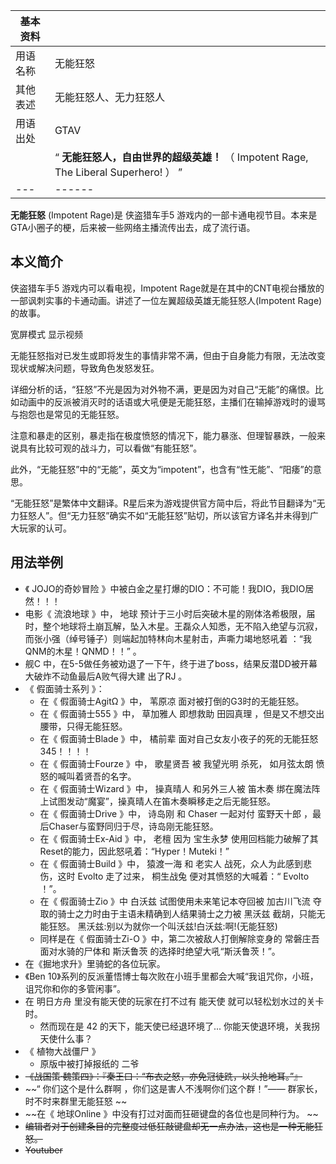 |  **基本资料**  ||
|---|---|
|用语名称  |  无能狂怒   |
|其他表述  |  无能狂怒人、无力狂怒人   |
|用语出处  |  GTAV   |
||  “    **无能狂怒人，自由世界的超级英雄！** （  Impotent Rage, The Liberal Superhero!  ）    ”|
|---|------|
  
**无能狂怒** (Impotent Rage)是  侠盗猎车手5
游戏内的一部卡通电视节目。本来是GTA小圈子的梗，后来被一些网络主播流传出去，成了流行语。

##  本义简介

侠盗猎车手5  游戏内可以看电视，Impotent
Rage就是在其中的CNT电视台播放的一部讽刺实事的卡通动画。讲述了一位左翼超级英雄无能狂怒人(Impotent Rage)的故事。

宽屏模式  显示视频

无能狂怒指对已发生或即将发生的事情非常不满，但由于自身能力有限，无法改变现状或解决问题，导致角色发怒发狂。

详细分析的话，“狂怒”不光是因为对外物不满，更是因为对自己“无能”的痛恨。比如动画中的反派被消灭时的话语或大吼便是无能狂怒，主播们在输掉游戏时的谩骂与抱怨也是常见的无能狂怒。

注意和暴走的区别，暴走指在极度愤怒的情况下，能力暴涨、但理智暴跌，一般来说具有比较可观的战斗力，可以看做“有能狂怒”。

此外，“无能狂怒”中的“无能”，英文为“impotent”，也含有“性无能”、“阳痿”的意思。

“无能狂怒”是繁体中文翻译。R星后来为游戏提供官方简中后，将此节目翻译为“无力狂怒人”。但“无力狂怒”确实不如“无能狂怒”贴切，所以该官方译名并未得到广大玩家的认可。

##  用法举例

  * 《  JOJO的奇妙冒险  》中被白金之星打爆的DIO：不可能！我DIO，我DIO居然！！！ 
  * 电影《  流浪地球  》中，  地球  预计于三小时后突破木星的刚体洛希极限，届时，整个地球将土崩瓦解，坠入木星。王磊众人知悉，无不陷入绝望与沉寂，而张小强（绰号锤子）则端起加特林向木星射击，声嘶力竭地怒吼着  ：“我QNM的木星！QNMD！！”  。 
  * 舰C  中，在5-5做任务被劝退了一下午，终于进了boss，结果反潜DD被开幕大破炸不动鱼最后A败气得大建  出了RJ  。 
  * 《  假面骑士系列  》： 
    * 在《  假面骑士AgitΩ  》中，  苇原凉  面对被打倒的G3时的无能狂怒。 
    * 在《  假面骑士555  》中，  草加雅人  即想救助  田园真理  ，但是又不想交出腰带，只得无能狂怒。 
    * 在《  假面骑士Blade  》中，  橘前辈  面对自己女友小夜子的死的无能狂怒  345！！！！ 
    * 在《  假面骑士Fourze  》中，  歌星贤吾  被  我望光明  杀死，  如月弦太朗  愤怒的喊叫着贤吾的名字。 
    * 在《  假面骑士Wizard  》中，  操真晴人  和另外三人被  笛木奏  绑在魔法阵上试图发动“魔宴”，操真晴人在笛木奏瞬移走之后无能狂怒。 
    * 在《  假面骑士Drive  》中，  诗岛刚  和  Chaser  一起对付  蛮野天十郎  ，最后Chaser与蛮野同归于尽，诗岛刚无能狂怒。 
    * 在《  假面骑士Ex-Aid  》中，  老檀  因为  宝生永梦  使用回档能力破解了其Reset的能力，因此怒吼着：“Hyper！Muteki！” 
    * 在《  假面骑士Build  》中，  猿渡一海  和  老实人  战死，众人为此感到悲伤，这时  Evolto  走了过来，  桐生战兔  便对其愤怒的大喊着：“  Evolto  ！”。 
    * 在《  假面骑士Zio  》中  白沃兹  试图使用未来笔记本夺回被  加古川飞流  夺取的骑士之力时由于主语未精确到人结果骑士之力被  黑沃兹  截胡，只能无能狂怒。  黑沃兹:别以为就你一个叫沃兹!白沃兹:啊!(无能狂怒) 
    * 同样是在《  假面骑士Zi-O  》中，第二次被敌人打倒解除变身的  常磐庄吾  面对水骑的尸体和  斯沃鲁茨  的选择时绝望大吼“斯沃鲁茨！”。 
  * 在《掘地求升》里骑蛇的各位玩家。 
  * 《Ben 10》系列的反派董悟博士每次败在小班手里都会大喊“我诅咒你，小班，诅咒你和你的多管闲事”。 
  * 在  明日方舟  里没有能天使的玩家在打不过有  能天使  就可以轻松划水过的关卡时。 
    * 然而现在是  42  的天下，能天使已经退环境了...  你能天使退环境，关我拐天使什么事？ 
  * 《  植物大战僵尸  》 
    * 原版中被打掉报纸的  二爷 
  * ~~《战国策·魏策四》：『秦王曰：“布衣之怒，亦免冠徒跣，以头抢地耳。”』~~
  * ~~“ 你们这个是什么群啊  ，你们这是害人不浅啊你们这个群！”——  群家长，时不时来群里无能狂怒  ~~
  * ~~在《 地球Online  》中没有打过对面而狂砸键盘的各位也是同种行为。 ~~
  * ~~编辑者对于创建条目的完整度过低狂敲键盘却无一点办法，这也是一种无能狂怒。~~
  * ~~Youtuber~~